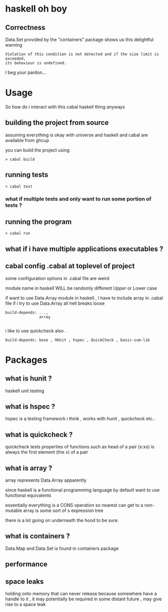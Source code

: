 # haskell oh boy

## Correctness

Data.Set provided by the "containers" package shows us this delightful warning 

```The size of the set must not exceed maxBound::Int. 
Violation of this condition is not detected and if the size limit is exceeded, 
its behaviour is undefined.
```

I beg your pardon...

# Usage 

So how do i interact with this cabal haskell thing anyways 

## building the project from source 

assuming everything is okay with universe and haskell and cabal are available from ghcup 

you can build the project using

```
> cabal build
```

## running tests

```
> cabal test
```
### what if multiple tests and only want to run some portion of tests ?

## running the program 

```
> cabal run
```

## what if i have multiple applications executables ?


## cabal config .cabal at toplevel of project

some configuration options in .cabal file are weird

module name in haskell WILL be randomly different Upper or Lower case

if want to use Data.Array module in haskell , I have to include array in .cabal file
if i try to use Data.Array all hell breaks loose 

```
build-depends: ...,
               array
			   
```


i like to use quickcheck also .
```
build-depends: base , HUnit , hspec , QuickCheck , basic-sum-lib 
```

# Packages 


## what is hunit ?

haskell unit testing 

## what is hspec ? 

hspec is a testing framework i think , works with hunit , quickcheck etc.. 

## what is quickcheck ?

quickcheck tests properties of functions such as head of a pair (x:xs) is always the 
first element (the x) of a pair 

## what is array ? 

array represents Data.Array apparently 

since haskell is a functional programming language by default want to use functional 
equivalents 

essentially everything is a CONS operation so nearest can get to a non-mutable array is
some sort of s expression tree

there is a lot going on underneath the hood to be sure.

## what is containers ? 

Data.Map and Data.Set is found in containers package 

## performance 

## space leaks 

holding onto memory that can never release because somewhere have a handle to it , it may
potentially be required in some distant future , may give rise to a space leak

## 
